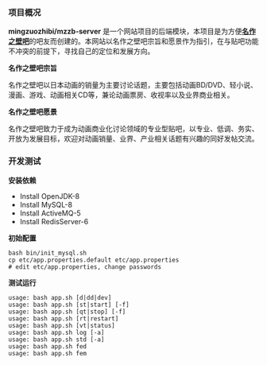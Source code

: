 ### 项目概况

**mingzuozhibi/mzzb-server** 是一个网站项目的后端模块，本项目是为方便[**名作之壁吧**][home]的吧友而创建的。本网站以名作之壁吧宗旨和愿景作为指引，在与贴吧功能不冲突的前提下，寻找自己的定位和发展方向。

**名作之壁吧宗旨**

名作之壁吧以日本动画的销量为主要讨论话题，主要包括动画BD/DVD、轻小说、漫画、游戏、动画相关CD等，兼论动画票房、收视率以及业界商业相关。

**名作之壁吧愿景**

名作之壁吧致力于成为动画商业化讨论领域的专业型贴吧，以专业、低调、务实、开放为发展目标，欢迎对动画销量、业界、产业相关话题有兴趣的同好发帖交流。

[home]: http://tieba.baidu.com/f?kw=名作之壁&ie=utf-8

### 开发测试

**安装依赖**

* Install OpenJDK-8
* Install MySQL-8
* Install ActiveMQ-5
* Install RedisServer-6

**初始配置**

```shell
bash bin/init_mysql.sh
cp etc/app.properties.default etc/app.properties
# edit etc/app.properties, change passwords
```

**测试运行**

```text
usage: bash app.sh [d|dd|dev]
usage: bash app.sh [st|start] [-f]
usage: bash app.sh [qt|stop] [-f]
usage: bash app.sh [rt|restart]
usage: bash app.sh [vt|status]
usage: bash app.sh log [-a]
usage: bash app.sh std [-a]
usage: bash app.sh fed
usage: bash app.sh fem
```

